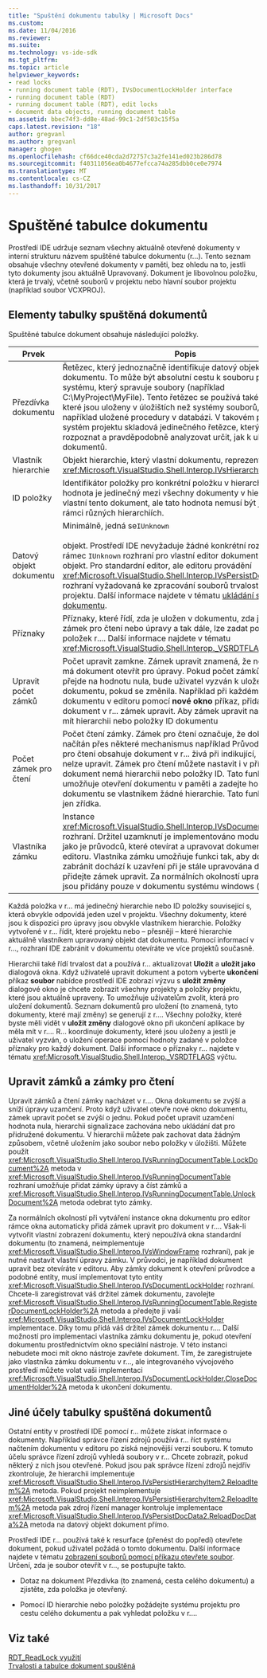 ```yaml
---
title: "Spuštění dokumentu tabulky | Microsoft Docs"
ms.custom: 
ms.date: 11/04/2016
ms.reviewer: 
ms.suite: 
ms.technology: vs-ide-sdk
ms.tgt_pltfrm: 
ms.topic: article
helpviewer_keywords:
- read locks
- running document table (RDT), IVsDocumentLockHolder interface
- running document table (RDT)
- running document table (RDT), edit locks
- document data objects, running document table
ms.assetid: bbec74f3-dd8e-48ad-99c1-2df503c15f5a
caps.latest.revision: "18"
author: gregvanl
ms.author: gregvanl
manager: ghogen
ms.openlocfilehash: cf66dce40cda2d72757c3a2fe141ed023b286d78
ms.sourcegitcommit: f40311056ea0b4677efcca74a285dbb0ce0e7974
ms.translationtype: MT
ms.contentlocale: cs-CZ
ms.lasthandoff: 10/31/2017
---
```

# <a name="running-document-table"></a>Spuštěné tabulce dokumentu
Prostředí IDE udržuje seznam všechny aktuálně otevřené dokumenty v interní strukturu názvem spuštěné tabulce dokumentu (r...). Tento seznam obsahuje všechny otevřené dokumenty v paměti, bez ohledu na to, jestli tyto dokumenty jsou aktuálně Upravovaný. Dokument je libovolnou položku, která je trvalý, včetně souborů v projektu nebo hlavní soubor projektu (například soubor VCXPROJ).  
  
## <a name="elements-of-the-running-document-table"></a>Elementy tabulky spuštěná dokumentů  
 Spuštěné tabulce dokument obsahuje následující položky.  
  
|Prvek|Popis|  
|-------------|-----------------|  
|Přezdívka dokumentu|Řetězec, který jednoznačně identifikuje datový objekt dokumentu. To může být absolutní cestu k souboru projektu systému, který spravuje soubory (například C:\MyProject\MyFile). Tento řetězec se používá také pro projekty, které jsou uloženy v úložištích než systémy souborů, jako je například uložené procedury v databázi. V takovém případě může systém projektu skladová jedinečného řetězce, který může rozpoznat a pravděpodobně analyzovat určit, jak k uložení dokumentů.|  
|Vlastník hierarchie|Objekt hierarchie, který vlastní dokumentu, reprezentovaná <xref:Microsoft.VisualStudio.Shell.Interop.IVsHierarchy> rozhraní.|  
|ID položky|Identifikátor položky pro konkrétní položku v hierarchii. Tato hodnota je jedinečný mezi všechny dokumenty v hierarchii, které vlastní tento dokument, ale tato hodnota nemusí být jedinečný v rámci různých hierarchiích.|  
|Datový objekt dokumentu|Minimálně, jedná se`IUnknown`<br /><br /> objekt. Prostředí IDE nevyžaduje žádné konkrétní rozhraní nad rámec `IUnknown` rozhraní pro vlastní editor dokumentu datový objekt. Pro standardní editor, ale editoru provádění <xref:Microsoft.VisualStudio.Shell.Interop.IVsPersistDocData2> rozhraní vyžadovaná ke zpracování souborů trvalost volání z projektu. Další informace najdete v tématu [ukládání standardní dokumentu](../../extensibility/internals/saving-a-standard-document.md).|  
|Příznaky|Příznaky, které řídí, zda je uložen v dokumentu, zda je použita zámek pro čtení nebo úpravy a tak dále, lze zadat po přidání položek r.... Další informace najdete v tématu <xref:Microsoft.VisualStudio.Shell.Interop._VSRDTFLAGS> výčtu.|  
|Upravit počet zámků|Počet upravit zamkne. Zámek upravit znamená, že některé editor má dokument otevřít pro úpravy. Pokud počet zámků upravit přejde na hodnotu nula, bude uživatel vyzván k uložení dokumentu, pokud se změnila. Například při každém otevření dokumentu v editoru pomocí **nové okno** příkaz, přidá se pro tento dokument v r... zámek upravit. Aby zámek upravit nastavení musí mít hierarchii nebo položky ID dokumentu|  
|Počet zámek pro čtení|Počet čtení zámky. Zámek pro čtení označuje, že dokument je načítán přes některé mechanismus například Průvodce. Zámek pro čtení obsahuje dokument v r... živá při indikující, že dokument nelze upravit. Zámek pro čtení můžete nastavit i v případě, že dokument nemá hierarchii nebo položky ID. Tato funkce umožňuje otevření dokumentu v paměti a zadejte ho r... bez dokumentu se vlastníkem žádné hierarchie. Tato funkce slouží jen zřídka.|  
|Vlastníka zámku|Instance <xref:Microsoft.VisualStudio.Shell.Interop.IVsDocumentLockHolder> rozhraní. Držitel uzamknutí je implementováno modulem funkce, jako je průvodců, které otevírat a upravovat dokumenty mimo editoru. Vlastníka zámku umožňuje funkci tak, aby do dokumentu zabránit dochází k uzavření při je stále upravována dokumentu přidejte zámek upravit. Za normálních okolností upravit zámky jsou přidány pouze v dokumentu systému windows (editory).|  
  
 Každá položka v r... má jedinečný hierarchie nebo ID položky související s, která obvykle odpovídá jeden uzel v projektu. Všechny dokumenty, které jsou k dispozici pro úpravy jsou obvykle vlastníkem hierarchie. Položky vytvořené v r... řídit, které projektu nebo – přesněji – které hierarchie aktuálně vlastníkem upravovaný objekt dat dokumentu. Pomocí informací v r..., rozhraní IDE zabránit v dokumentu otevíráte ve více projektů současně.  
  
 Hierarchii také řídí trvalost dat a používá r... aktualizovat **Uložit** a **uložit jako** dialogová okna. Když uživatelé upravit dokument a potom vyberte **ukončení** příkaz **soubor** nabídce prostředí IDE zobrazí výzvu s **uložit změny** dialogové okno je chcete zobrazit všechny projekty a položky projektu, které jsou aktuálně upraveny. To umožňuje uživatelům zvolit, která pro uložení dokumentů. Seznam dokumentů pro uložení (to znamená, tyto dokumenty, které mají změny) se generují z r.... Všechny položky, které byste měli vidět v **uložit změny** dialogové okno při ukončení aplikace by měla mít v r.... R... koordinuje dokumenty, které jsou uloženy a jestli je uživatel vyzván, o uložení operace pomocí hodnoty zadané v položce příznaky pro každý dokument. Další informace o příznaky r... najdete v tématu <xref:Microsoft.VisualStudio.Shell.Interop._VSRDTFLAGS> výčtu.  
  
## <a name="edit-locks-and-read-locks"></a>Upravit zámků a zámky pro čtení  
 Upravit zámků a čtení zámky nacházet v r.... Okna dokumentu se zvýší a sníží úpravy uzamčení. Proto když uživatel otevře nové okno dokumentu, zámek upravit počet se zvýší o jednu. Pokud počet upravit uzamčení hodnota nula, hierarchii signalizace zachována nebo ukládání dat pro přidružené dokumentu. V hierarchii můžete pak zachovat data žádným způsobem, včetně uložením jako soubor nebo položky v úložišti. Můžete použít <xref:Microsoft.VisualStudio.Shell.Interop.IVsRunningDocumentTable.LockDocument%2A> metoda v <xref:Microsoft.VisualStudio.Shell.Interop.IVsRunningDocumentTable> rozhraní umožňuje přidat zámky úpravy a číst zámků a <xref:Microsoft.VisualStudio.Shell.Interop.IVsRunningDocumentTable.UnlockDocument%2A> metoda odebrat tyto zámky.  
  
 Za normálních okolností při vytváření instance okna dokumentu pro editor rámce okna automaticky přidá zámek upravit pro dokument v r.... Však-li vytvořit vlastní zobrazení dokumentu, který nepoužívá okna standardní dokumentu (to znamená, neimplementuje <xref:Microsoft.VisualStudio.Shell.Interop.IVsWindowFrame> rozhraní), pak je nutné nastavit vlastní úpravy zámku. V průvodci, je například dokument upravit bez otevíráte v editoru. Aby zámky dokument k otevření průvodce a podobné entity, musí implementovat tyto entity <xref:Microsoft.VisualStudio.Shell.Interop.IVsDocumentLockHolder> rozhraní. Chcete-li zaregistrovat váš držitel zámek dokumentu, zavolejte <xref:Microsoft.VisualStudio.Shell.Interop.IVsRunningDocumentTable.RegisterDocumentLockHolder%2A> metoda a předejte jí vaší <xref:Microsoft.VisualStudio.Shell.Interop.IVsDocumentLockHolder> implementace. Díky tomu přidá váš držitel zámek dokumentu r.... Další možností pro implementaci vlastníka zámku dokumentu je, pokud otevření dokumentu prostřednictvím okno speciální nástroje. V této instanci nebudete moci mít okno nástroje zavřete dokument. Tím, že zaregistrujete jako vlastníka zámku dokumentu v r..., ale integrovaného vývojového prostředí můžete volat vaši implementaci <xref:Microsoft.VisualStudio.Shell.Interop.IVsDocumentLockHolder.CloseDocumentHolder%2A> metoda k ukončení dokumentu.  
  
## <a name="other-uses-of-the-running-document-table"></a>Jiné účely tabulky spuštěná dokumentů  
 Ostatní entity v prostředí IDE pomocí r... můžete získat informace o dokumenty. Například správce řízení zdrojů používá r... říct systému načtením dokumentu v editoru po získá nejnovější verzi souboru. K tomuto účelu správce řízení zdrojů vyhledá soubory v r... Chcete zobrazit, pokud některý z nich jsou otevřené. Pokud jsou pak správce řízení zdrojů nejdřív zkontroluje, že hierarchii implementuje <xref:Microsoft.VisualStudio.Shell.Interop.IVsPersistHierarchyItem2.ReloadItem%2A> metoda. Pokud projekt neimplementuje <xref:Microsoft.VisualStudio.Shell.Interop.IVsPersistHierarchyItem2.ReloadItem%2A> metoda pak zdroj řízení manager kontroluje implementace <xref:Microsoft.VisualStudio.Shell.Interop.IVsPersistDocData2.ReloadDocData%2A> metoda na datový objekt dokument přímo.  
  
 Prostředí IDE r... používá také k resurface (přenést do popředí) otevřete dokument, pokud uživatel požádá o tomto dokumentu. Další informace najdete v tématu [zobrazení souborů pomocí příkazu otevřete soubor](../../extensibility/internals/displaying-files-by-using-the-open-file-command.md). Určení, zda je soubor otevřít v r..., se postupujte takto.  
  
-   Dotaz na dokument Přezdívka (to znamená, cesta celého dokumentu) a zjistěte, zda položka je otevřený.  
  
-   Pomocí ID hierarchie nebo položky požádejte systému projektu pro cestu celého dokumentu a pak vyhledat položku v r....  
  
## <a name="see-also"></a>Viz také  
 [RDT_ReadLock využití](../../extensibility/internals/rdt-readlock-usage.md)   
 [Trvalosti a tabulce dokument spuštěná](../../extensibility/internals/persistence-and-the-running-document-table.md)